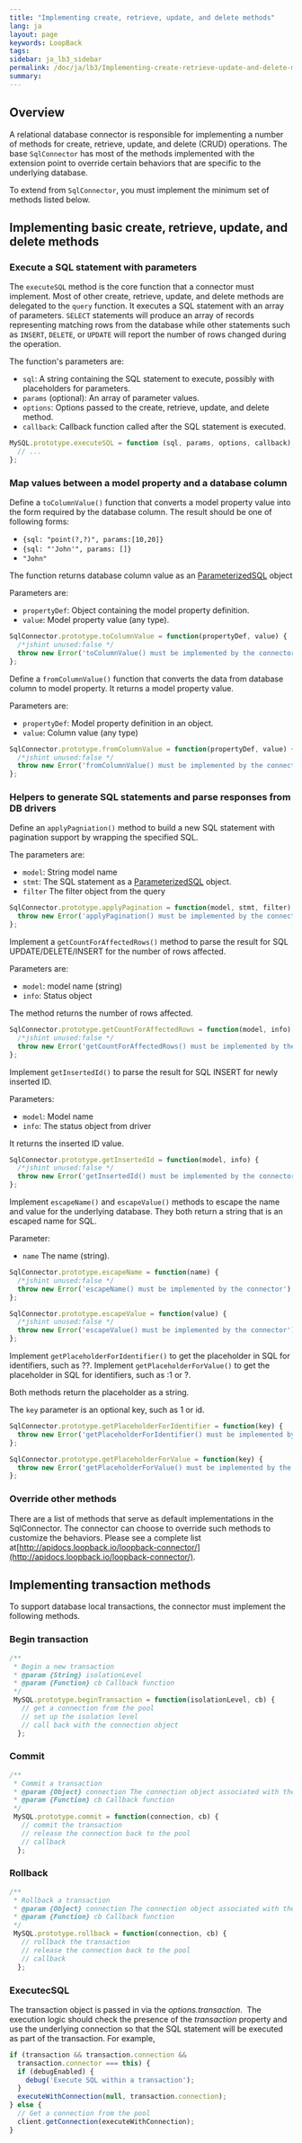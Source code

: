 ```yaml
---
title: "Implementing create, retrieve, update, and delete methods"
lang: ja
layout: page
keywords: LoopBack
tags:
sidebar: ja_lb3_sidebar
permalink: /doc/ja/lb3/Implementing-create-retrieve-update-and-delete-methods.html
summary:
---
```


## Overview

A relational database connector is responsible for implementing a number of methods for create, retrieve, update, and delete (CRUD) operations.
The base `SqlConnector` has most of the methods implemented with the extension point to override certain behaviors that are specific to the underlying database.

To extend from `SqlConnector`, you must implement the minimum set of methods listed below. 

## Implementing basic create, retrieve, update, and delete methods

### Execute a SQL statement with parameters

The `executeSQL` method is the core function that a connector must implement.
Most of other create, retrieve, update, and delete methods are delegated to the `query` function.
It executes a SQL statement with an array of parameters. `SELECT` statements will produce an array of records representing matching rows from the database
while other statements such as `INSERT`, `DELETE`, or `UPDATE` will report the number of rows changed during the operation.

The function's parameters are:

* `sql`: A string containing the SQL statement to execute, possibly with placeholders for parameters.
* `params` (optional): An array of parameter values.
* `options`: Options passed to the create, retrieve, update, and delete method.
* `callback`: Callback function called after the SQL statement is executed.

```javascript
MySQL.prototype.executeSQL = function (sql, params, options, callback) {
  // ...
};
```

### Map values between a model property and a database column

Define a `toColumnValue()` function that converts a model property value into the form required by the database column.
The result should be one of following forms:

* `{sql: "point(?,?)", params:[10,20]}`
* `{sql: "'John'", params: []}`
* `"John"`

The function returns database column value as an [ParameterizedSQL](http://apidocs.loopback.io/loopback-connector/#parameterizedsql) object

Parameters are:

* `propertyDef`: Object containing the model property definition.
* `value`: Model property value (any type).

```javascript
SqlConnector.prototype.toColumnValue = function(propertyDef, value) {
  /*jshint unused:false */
  throw new Error('toColumnValue() must be implemented by the connector');
};
```

Define a `fromColumnValue()` function that converts the data from database column to model property. It returns a model property value.

Parameters are:

* `propertyDef`: Model property definition in an object.
* `value`: Column value (any type)

```javascript
SqlConnector.prototype.fromColumnValue = function(propertyDef, value) {
  /*jshint unused:false */
  throw new Error('fromColumnValue() must be implemented by the connector');
};
```

### Helpers to generate SQL statements and parse responses from DB drivers

Define an `applyPagniation()` method to build a new SQL statement with pagination support by wrapping the specified SQL.

The parameters are:

* `model`: String model name
* `stmt`: The SQL statement as a [ParameterizedSQL](http://apidocs.loopback.io/loopback-connector/#parameterizedsql) object.
* `filter` The filter object from the query

```javascript
SqlConnector.prototype.applyPagination = function(model, stmt, filter) {
  throw new Error('applyPagination() must be implemented by the connector');
};
```

Implement a `getCountForAffectedRows()` method to parse the result for SQL UPDATE/DELETE/INSERT for the number of rows affected.

Parameters are:

* `model`: model name (string)
* `info`: Status object

The method returns the number of rows affected.

```javascript
SqlConnector.prototype.getCountForAffectedRows = function(model, info) {
  /*jshint unused:false */
  throw new Error('getCountForAffectedRows() must be implemented by the connector');
};
```

Implement `getInsertedId()` to parse the result for SQL INSERT for newly inserted ID.

Parameters:

* `model`: Model name
* `info`: The status object from driver

It returns the inserted ID value.

```javascript
SqlConnector.prototype.getInsertedId = function(model, info) {
  /*jshint unused:false */
  throw new Error('getInsertedId() must be implemented by the connector');
};
```

Implement `escapeName()` and `escapeValue()` methods to escape the name and value for the underlying database.
They both return a string that is an escaped name for SQL.

Parameter:

* `name` The name (string).

```javascript
SqlConnector.prototype.escapeName = function(name) {
  /*jshint unused:false */
  throw new Error('escapeName() must be implemented by the connector');
};

SqlConnector.prototype.escapeValue = function(value) {
  /*jshint unused:false */
  throw new Error('escapeValue() must be implemented by the connector');
};
```

Implement `getPlaceholderForIdentifier()` to get the placeholder in SQL for identifiers, such as ??.
Implement `getPlaceholderForValue()` to get the placeholder in SQL for identifiers, such as :1 or ?. 

Both methods return the placeholder as a string.

The `key` parameter is an optional key, such as 1 or id.

```javascript
SqlConnector.prototype.getPlaceholderForIdentifier = function(key) {
  throw new Error('getPlaceholderForIdentifier() must be implemented by the connector');
};

SqlConnector.prototype.getPlaceholderForValue = function(key) {
  throw new Error('getPlaceholderForValue() must be implemented by the connector');
};
```

### Override other methods

There are a list of methods that serve as default implementations in the SqlConnector.
The connector can choose to override such methods to customize the behaviors.
Please see a complete list at[http://apidocs.loopback.io/loopback-connector/](http://apidocs.loopback.io/loopback-connector/).

## Implementing transaction methods

To support database local transactions, the connector must implement the following methods.

### Begin transaction

```javascript
/**
 * Begin a new transaction
 * @param {String} isolationLevel
 * @param {Function} cb Callback function
 */
 MySQL.prototype.beginTransaction = function(isolationLevel, cb) {
   // get a connection from the pool
   // set up the isolation level
   // call back with the connection object
  };
```

### Commit

```javascript
/**
 * Commit a transaction
 * @param {Object} connection The connection object associated with the transaction
 * @param {Function} cb Callback function
 */
 MySQL.prototype.commit = function(connection, cb) {
   // commit the transaction
   // release the connection back to the pool
   // callback
  };
```

### Rollback

```javascript
/**
 * Rollback a transaction
 * @param {Object} connection The connection object associated with the transaction
 * @param {Function} cb Callback function
 */
 MySQL.prototype.rollback = function(connection, cb) {
   // rollback the transaction
   // release the connection back to the pool
   // callback
  };
```

### ExecutecSQL

The transaction object is passed in via the _options.transaction_. 
The execution logic should check the presence of the _transaction_ property and use the underlying connection so that the SQL statement will be executed as part of the transaction.
For example,

```javascript
if (transaction && transaction.connection &&
  transaction.connector === this) {
  if (debugEnabled) {
    debug('Execute SQL within a transaction');
  }
  executeWithConnection(null, transaction.connection);
} else {
  // Get a connection from the pool
  client.getConnection(executeWithConnection);
}
```